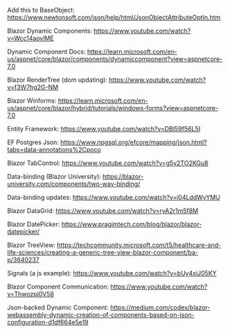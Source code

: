Add this to BaseObject: https://www.newtonsoft.com/json/help/html/JsonObjectAttributeOptIn.htm

Blazor Dynamic Components: https://www.youtube.com/watch?v=Wcc14aoylME

Dynamic Component Docs: https://learn.microsoft.com/en-us/aspnet/core/blazor/components/dynamiccomponent?view=aspnetcore-7.0

Blazor RenderTree (dom updating): https://www.youtube.com/watch?v=f3W7hg2G-NM

Blazor Winforms: https://learn.microsoft.com/en-us/aspnet/core/blazor/hybrid/tutorials/windows-forms?view=aspnetcore-7.0

Entity Framework: https://www.youtube.com/watch?v=DBI59f56L5I

EF Postgres Json: https://www.npgsql.org/efcore/mapping/json.html?tabs=data-annotations%2Cpoco

Blazor TabControl: https://www.youtube.com/watch?v=g5y2TO2KGu8

Data-binding (Blazor University): https://blazor-university.com/components/two-way-binding/

Data-binding updates: https://www.youtube.com/watch?v=i04LddWyYMU

Blazor DataGrid: https://www.youtube.com/watch?v=ryA2r1m5f8M

Blazor DatePicker: https://www.pragimtech.com/blog/blazor/blazor-datepicker/

Blazor TreeView: https://techcommunity.microsoft.com/t5/healthcare-and-life-sciences/creating-a-generic-tree-view-blazor-component/ba-p/3640237

Signals (a js example): https://www.youtube.com/watch?v=bUy4xiJ05KY

Blazor Component Communication: https://www.youtube.com/watch?v=Thwozpi0V58

Json-backed Dynamic Component: https://medium.com/codex/blazor-webassembly-dynamic-creation-of-components-based-on-json-configuration-d1df664e5e19
